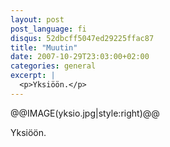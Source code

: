 ```yaml
---
layout: post
post_language: fi
disqus: 52dbcff5047ed29225ffac87
title: "Muutin"
date: 2007-10-29T23:03:00+02:00
categories: general
excerpt: |
  <p>Yksiöön.</p>
---
```

@@IMAGE(yksio.jpg|style:right)@@

<p>Yksiöön.</p>